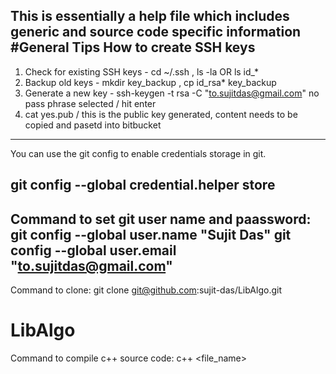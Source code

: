 This is essentially a help file which includes generic and source code specific information
#General Tips
How to create SSH keys
----------------------
1. Check for existing SSH keys - cd ~/.ssh , ls -la OR ls id_*
2. Backup old keys - mkdir key_backup , cp id_rsa* key_backup
3. Generate a new key - 
   ssh-keygen -t rsa -C "to.sujitdas@gmail.com"
   no pass phrase selected / hit enter
4. cat yes.pub   / this is the public key generated, content needs to be copied and pasetd into bitbucket

------------------------------

You can use the git config to enable credentials storage in git.

git config --global credential.helper store
---------------------------------
Command to set git user name and paassword:
git config --global user.name "Sujit Das"
git config --global user.email "to.sujitdas@gmail.com"
---------------------------------
Command to clone: git clone git@github.com:sujit-das/LibAlgo.git

# LibAlgo
Command to compile c++ source code: c++ <file_name> 
